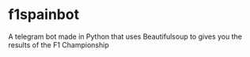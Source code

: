 # f1spainbot
A telegram bot made in Python that uses Beautifulsoup to gives you the results of the F1 Championship
